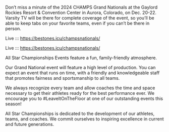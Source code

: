 Don’t miss a minute of the 2024 CHAMPS Grand Nationals at the Gaylord Rockies Resort & Convention Center in Aurora, Colorado, on Dec. 20-22. Varsity TV will be there for complete coverage of the event, so you’ll be able to keep tabs on your favorite teams, even if you can’t be there in person.

Live ::: https://bestones.icu/champsnationals/

Live ::: https://bestones.icu/champsnationals/

All Star Championships Events feature a fun, family-friendly atmosphere.

Our Grand National event will feature a high level of production.  You can expect an event that runs on time, with a friendly and knowledgeable staff that promotes fairness and sportsmanship to all teams.

We always recognize every team and allow coaches the time and space necessary to get their athletes ready for the best performance ever. We encourage you to #LeaveItOnTheFloor at one of our outstanding events this season!

All Star Championships is dedicated to the development of our athletes, teams, and coaches. We commit ourselves to inspiring excellence in current and future generations.
